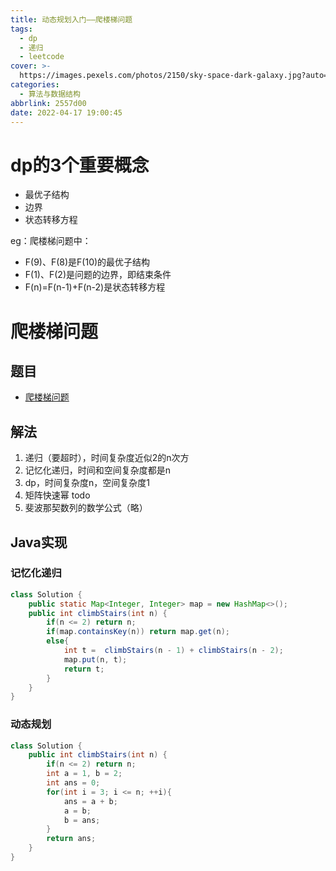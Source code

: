 ```yaml
---
title: 动态规划入门——爬楼梯问题
tags:
  - dp
  - 递归
  - leetcode
cover: >-
  https://images.pexels.com/photos/2150/sky-space-dark-galaxy.jpg?auto=compress&cs=tinysrgb&dpr=2&w=500
categories:
  - 算法与数据结构
abbrlink: 2557d00
date: 2022-04-17 19:00:45
---
```

# dp的3个重要概念
- 最优子结构
- 边界
- 状态转移方程

eg：爬楼梯问题中：
- F(9)、F(8)是F(10)的最优子结构
- F(1)、F(2)是问题的边界，即结束条件 
- F(n)=F(n-1)+F(n-2)是状态转移方程

# 爬楼梯问题
## 题目
- [爬楼梯问题](https://leetcode-cn.com/problems/climbing-stairs/)

## 解法
1. 递归（要超时），时间复杂度近似2的n次方
2. 记忆化递归，时间和空间复杂度都是n
3. dp，时间复杂度n，空间复杂度1
4. 矩阵快速幂 todo
5. 斐波那契数列的数学公式（略）
## Java实现
### 记忆化递归
```java
class Solution {
    public static Map<Integer, Integer> map = new HashMap<>();
    public int climbStairs(int n) {
        if(n <= 2) return n;
        if(map.containsKey(n)) return map.get(n);
        else{
            int t =  climbStairs(n - 1) + climbStairs(n - 2);
            map.put(n, t);
            return t;
        }
    }
}
```
### 动态规划
```java
class Solution {
    public int climbStairs(int n) {
        if(n <= 2) return n;
        int a = 1, b = 2;
        int ans = 0;
        for(int i = 3; i <= n; ++i){
            ans = a + b;
            a = b;
            b = ans;
        }
        return ans;
    }
}
```